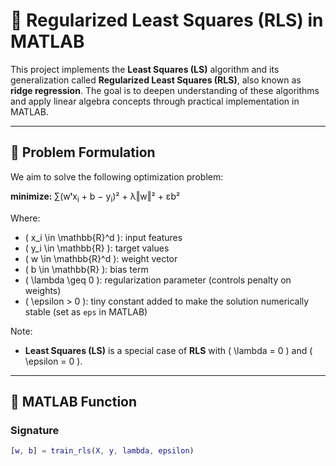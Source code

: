 # 📘 Regularized Least Squares (RLS) in MATLAB

This project implements the **Least Squares (LS)** algorithm and its generalization called **Regularized Least Squares (RLS)**, also known as **ridge regression**. The goal is to deepen understanding of these algorithms and apply linear algebra concepts through practical implementation in MATLAB.

---

## 📌 Problem Formulation

We aim to solve the following optimization problem:

<b>minimize:</b> ∑(wᵗx<sub>i</sub> + b − y<sub>i</sub>)² + λ‖w‖² + εb²

Where:
- \( x_i \in \mathbb{R}^d \): input features
- \( y_i \in \mathbb{R} \): target values
- \( w \in \mathbb{R}^d \): weight vector
- \( b \in \mathbb{R} \): bias term
- \( \lambda \geq 0 \): regularization parameter (controls penalty on weights)
- \( \epsilon > 0 \): tiny constant added to make the solution numerically stable (set as `eps` in MATLAB)

Note:
- **Least Squares (LS)** is a special case of **RLS** with \( \lambda = 0 \) and \( \epsilon = 0 \).

---

## 🚀 MATLAB Function

### Signature

```matlab
[w, b] = train_rls(X, y, lambda, epsilon)
